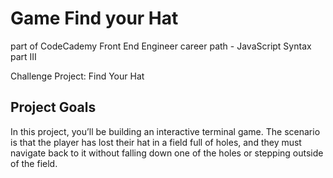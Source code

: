 # Game Find your Hat

part of CodeCademy Front End Engineer career path - JavaScript Syntax part III

Challenge Project: Find Your Hat

## Project Goals

In this project, you’ll be building an interactive terminal game. The scenario is that the player has lost their hat in a field full of holes, and they must navigate back to it without falling down one of the holes or stepping outside of the field.
